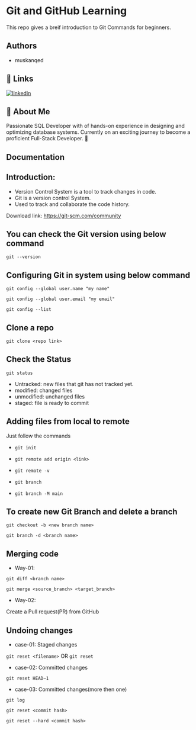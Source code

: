 
# Git and GitHub Learning

This repo gives a breif introduction to Git Commands for beginners.




## Authors

- muskanqed




## 🔗 Links

[![linkedin](https://img.shields.io/badge/linkedin-0A66C2?style=for-the-badge&logo=linkedin&logoColor=white)](https://www.linkedin.com/in/muskan-badeghar-65aa6a176/)



## 🚀 About Me
Passionate SQL Developer with of hands-on experience in designing and optimizing database systems. Currently on an exciting journey to become a proficient Full-Stack Developer. 🚀


## Documentation

## Introduction: 

- Version Control System is a tool to track changes in code.
- Git is a version control System.
- Used to track and collaborate the code history.

Download link: https://git-scm.com/community

## You can check the Git version using below command

``` git --version ```

## Configuring Git in system using below command

```git config --global user.name "my name" ```

``` git config --global user.email "my email" ```

``` git config --list ```

## Clone a repo

``` git clone <repo link> ```

## Check the Status

``` git status ```

- Untracked: new files that git has not tracked yet.
- modified: changed files 
- unmodified: unchanged files
- staged: file is ready to commit

## Adding files from local to remote 

Just follow the commands

- ``` git init ```

- ``` git remote add origin <link> ```

- ``` git remote -v ```

- ``` git branch ```

- ``` git branch -M main ```

## To create new Git Branch and delete a branch

``` git checkout -b <new branch name> ```

``` git branch -d <branch name> ```

## Merging code

- Way-01:

``` git diff <branch name> ```

``` git merge <source_branch> <target_branch> ```

- Way-02:

Create a Pull request(PR) from GitHub

## Undoing changes

- case-01: Staged changes

``` git reset <filename> ```
            OR
``` git reset ```

- case-02: Committed changes

``` git reset HEAD~1 ```

- case-03: Committed changes(more then one)

```git log ```

```git reset <commit hash> ```

``` git reset --hard <commit hash> ```













